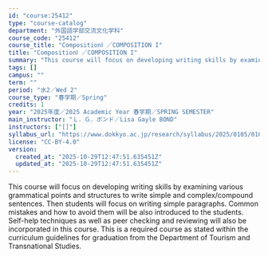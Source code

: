 ```yaml
---
id: "course:25412"
type: "course-catalog"
department: "外国語学部交流文化学科"
course_code: "25412"
course_title: "CompositionⅠ ／COMPOSITION I"
title: "CompositionⅠ ／COMPOSITION I"
summary: "This course will focus on developing writing skills by examining various grammatical points and structures to write simp…"
tags: []
campus: ""
term: ""
period: "水2／Wed 2"
course_type: "春学期／Spring"
credits: 1
year: "2025年度／2025 Academic Year 春学期／SPRING SEMESTER"
main_instructor: "Ｌ．Ｇ．ボンド／Lisa Gayle BOND"
instructors: ["[]"]
syllabus_url: "https://www.dokkyo.ac.jp/research/syllabus/2025/0105/0105_25412_ja_JP.html"
license: "CC-BY-4.0"
version:
  created_at: "2025-10-29T12:47:51.635451Z"
  updated_at: "2025-10-29T12:47:51.635451Z"
---
```

This course will focus on developing writing skills by examining various grammatical points and structures to write simple and complex/compound sentences. Then students will focus on writing simple paragraphs. Common mistakes and how to avoid them will be also introduced to the students. Self-help techniques as well as peer checking and reviewing will also be incorporated in this course. This is a required course as stated within the curriculum guidelines for graduation from the Department of Tourism and Transnational Studies.
